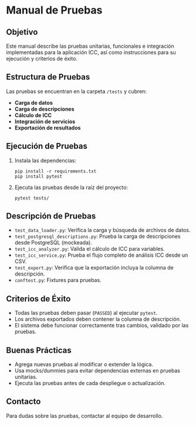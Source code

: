 # Manual de Pruebas

## Objetivo

Este manual describe las pruebas unitarias, funcionales e integración implementadas para la aplicación ICC, así como instrucciones para su ejecución y criterios de éxito.

## Estructura de Pruebas

Las pruebas se encuentran en la carpeta `/tests` y cubren:

- **Carga de datos**
- **Carga de descripciones**
- **Cálculo de ICC**
- **Integración de servicios**
- **Exportación de resultados**

## Ejecución de Pruebas

1. Instala las dependencias:
   ```
   pip install -r requirements.txt
   pip install pytest
   ```
2. Ejecuta las pruebas desde la raíz del proyecto:
   ```
   pytest tests/
   ```

## Descripción de Pruebas

- `test_data_loader.py`: Verifica la carga y búsqueda de archivos de datos.
- `test_postgresql_descriptions.py`: Prueba la carga de descripciones desde PostgreSQL (mockeada).
- `test_icc_analyzer.py`: Valida el cálculo de ICC para variables.
- `test_icc_service.py`: Prueba el flujo completo de análisis ICC desde un CSV.
- `test_export.py`: Verifica que la exportación incluya la columna de descripción.
- `conftest.py`: Fixtures para pruebas.

## Criterios de Éxito

- Todas las pruebas deben pasar (`PASSED`) al ejecutar `pytest`.
- Los archivos exportados deben contener la columna de descripción.
- El sistema debe funcionar correctamente tras cambios, validado por las pruebas.

## Buenas Prácticas

- Agrega nuevas pruebas al modificar o extender la lógica.
- Usa mocks/dummies para evitar dependencias externas en pruebas unitarias.
- Ejecuta las pruebas antes de cada despliegue o actualización.

## Contacto

Para dudas sobre las pruebas, contactar al equipo de desarrollo.
